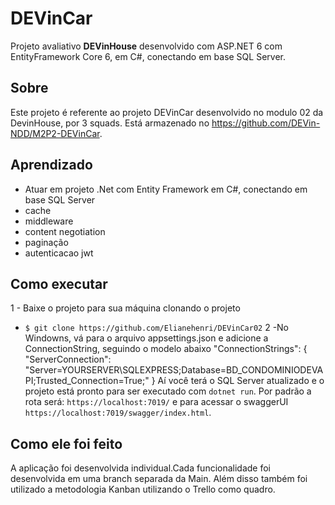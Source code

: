 # DEVinCar

Projeto avaliativo **DEVinHouse** desenvolvido com ASP.NET 6 com EntityFramework Core 6, em C#, conectando em base SQL Server.

## Sobre

Este projeto é referente ao projeto DEVinCar  desenvolvido no modulo 02 da DevinHouse, por 3 squads. Está armazenado no https://github.com/DEVin-NDD/M2P2-DEVinCar.

## Aprendizado
* Atuar em projeto .Net com Entity Framework em C#, conectando em base SQL Server
* cache
* middleware
* content negotiation
* paginação
* autenticacao jwt




## Como executar

1 - Baixe o projeto para sua máquina clonando o projeto
* `$ git clone https://github.com/Elianehenri/DEVinCar02` 
2 -No Windowns, vá para o arquivo appsettings.json e adicione a ConnectionString, seguindo o modelo abaixo 
"ConnectionStrings": {
  "ServerConnection": "Server=YOURSERVER\\SQLEXPRESS;Database=BD_CONDOMINIODEVAPI;Trusted_Connection=True;"
  }
Aí você terá o SQL Server atualizado e o projeto está pronto para ser executado com `dotnet run`. Por padrão a rota será: `https://localhost:7019/` e para acessar o swaggerUI `https://localhost:7019/swagger/index.html`.

## Como ele foi feito

A aplicação foi desenvolvida individual.Cada funcionalidade foi desenvolvida em uma branch separada da Main. Além disso também foi utilizado a metodologia Kanban utilizando o Trello como quadro. 

